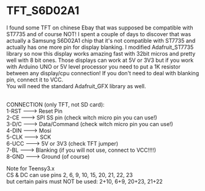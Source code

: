 TFT_S6D02A1
===========

I found some TFT on chinese Ebay that was supposed be compatible with ST7735 and of course NOT! I spent a couple of days to discover that was actually
a Samsung S6D02A1 chip that it's not compatible with ST7735 and actually has one more pin for display blanking.
I modified Adafruit_ST7735 library so now this display works amazing fast with 32bit micros and pretty well with 8 bit ones.
Those displays can work at 5V or 3V3 but if you work with Arduino UNO or 5V level processor you need to put a 1K resistor between
any display/cpu connection!
If you don't need to deal with blanking pin, connect it to VCC.
<br>
You will need the standard Adafruit_GFX library as well.<br>
<br>

CONNECTION (only TFT, not SD card):<br>
1-RST ---> Reset Pin<br>
2-CE  ---> SPI SS pin (check witch micro pin you can use!)<br>
3-D/C ---> Data/Command (check witch micro pin you can use!)<br>
4-DIN ---> Mosi<br>
5-CLK ---> SCK<br>
6-UCC ---> 5V or 3V3 (check TFT jumper)<br>
7-BL  ---> Blanking (if you will not use, connect to VCC!!!!)<br>
8-GND ---> Ground (of course)<br>

Note for Teensy3.x<br>
CS & DC can use pins 2, 6, 9, 10, 15, 20, 21, 22, 23<br>
but certain pairs must NOT be used: 2+10, 6+9, 20+23, 21+22<br>
